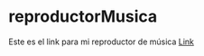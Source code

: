 # reproductorMusica
Este es el link para mi reproductor de música
<a href="https://sandieg0.github.io/reproductorMusica/">Link</a>

